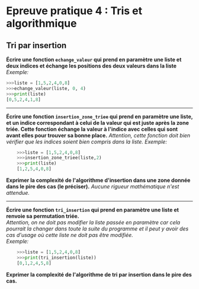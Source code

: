# Epreuve pratique 4 : Tris et algorithmique

## Tri par insertion

**Écrire une fonction `echange_valeur` qui prend en paramètre une liste et deux indices et échange les positions des deux valeurs dans la liste** 
*Exemple:*  

```python
>>>liste = [1,5,2,4,0,8]
>>>echange_valeur(liste, 0, 4)
>>>print(liste)
[0,5,2,4,1,8]
```

---

**Écrire une fonction `insertion_zone_triee` qui prend en paramètre une liste, et un indice correspondant à celui de la valeur qui est juste après la zone triée. Cette fonction échange la valeur à l'indice avec celles qui sont avant elles pour trouver sa bonne place.**
*Attention, cette fonction doit bien vérifier que les indices soient bien compris dans la liste.*
*Exemple:*  

```python
    >>>liste = [1,5,2,4,0,8]
    >>>insertion_zone_triee(liste,2)
    >>>print(liste)
    [1,2,5,4,0,8]
```

**Exprimer la complexité de l'algorithme d'insertion dans une zone donnée dans le pire des cas (le préciser).**
*Aucune rigueur mathématique n'est attendue.*

---

**Écrire une fonction `tri_insertion` qui prend en paramètre une liste et renvoie sa permutation triée.**  
*Attention, on ne doit pas modifier la liste passée en paramètre car cela pourrait la changer dans toute la suite du programme et il peut y avoir des cas d'usage où cette liste ne doit pas être modifiée.*  
*Exemple:*  
```python
    >>>liste = [1,5,2,4,0,8]
    >>>print(tri_insertion(liste))
    [0,1,2,4,5,8]
```

**Exprimer la complexité de l'algorithme de tri par insertion dans le pire des cas.**